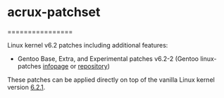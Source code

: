 # acrux-patchset
================

Linux kernel v6.2 patches including additional features:

- Gentoo Base, Extra, and Experimental patches v6.2-2 (Gentoo linux-patches [infopage](http://dev.gentoo.org/~mpagano/genpatches/) or [repository](https://gitweb.gentoo.org/proj/linux-patches.git))

These patches can be applied directly on top of the vanilla Linux kernel version [6.2.1](https://cdn.kernel.org/pub/linux/kernel/v6.x/linux-6.2.1.tar.xz).
